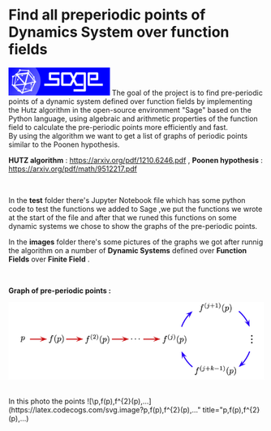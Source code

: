 # Find all preperiodic points of Dynamics System over function fields
<img src="images/logo_sagemath+icon_oldstyle.png" width=200> 
The goal of the project is to find pre-periodic points of a dynamic system defined over function fields by implementing the Hutz algorithm in the open-source environment "Sage" based on the Python language, using algebraic and arithmetic properties of the function field to calculate the pre-periodic points more efficiently and fast. </br> 
By using the algorithm we want to get a list of graphs of periodic points similar to the Poonen hypothesis.
</br>

**HUTZ algorithm** : https://arxiv.org/pdf/1210.6246.pdf ,
**Poonen hypothesis** : https://arxiv.org/pdf/math/9512217.pdf

</br>

In the **test** folder there's Jupyter Notebook file which has some python code to test the functions we added to Sage ,we put the functions we wrote at the start of the file and after that we runed this functions on some dynamic systems we chose to show the graphs of the pre-periodic points.  


In the **images** folder there's some pictures of the graphs we got after runnig the algorithm on a number of **Dynamic Systems** defined over **Function Fields** over 
**Finite Field** .

</br>

**Graph of pre-periodic points :** 
</br>

![](images/pre-periodic-graph.png)

</br>
In this photo the points ![\p,f(p),f^{2}(p),...](https://latex.codecogs.com/svg.image?p,f(p),f^{2}(p),..." title="p,f(p),f^{2}(p),...) 

